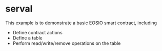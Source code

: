 # serval

This example is to demonstrate a basic EOSIO smart contract, including

- Define contract actions
- Define a table
- Perform read/write/remove operations on the table
